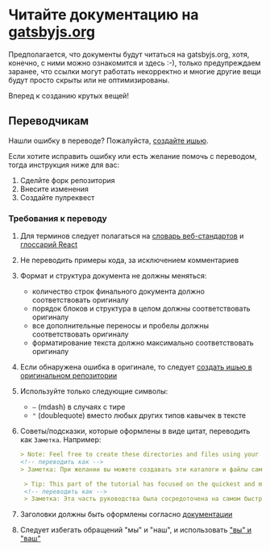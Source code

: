 # Читайте документацию на [gatsbyjs.org](https://www.gatsbyjs.org/docs)

Предполагается, что документы будут читаться на gatsbyjs.org, хотя, конечно, с ними можно ознакомится и здесь
:-), только предупреждаем заранее, что ссылки могут работать некорректно и многие другие вещи будут просто скрыты или
не оптимизированы.

Вперед к созданию крутых вещей!

## Переводчикам

Нашли ошибку в переводе? Пожалуйста, [создайте ишью](https://github.com/gatsbyjs/gatsby-ru/issues/new).

Если хотите исправить ошибку или есть желание помочь с переводом, тогда инструкция ниже для вас:

1. Сделйте форк репозитория
2. Внесите изменения
3. Создайте пулреквест

### Требования к переводу

1. Для терминов следует полагаться на [словарь веб-стандартов](https://github.com/web-standards-ru/dictionary) и [глоссарий React](https://github.com/reactjs/ru.reactjs.org/blob/master/TRANSLATION.md#соглашение-по-переводу-глоссарий)
2. Не переводить примеры кода, за исключением комментариев
3. Формат и структура документа не должны меняться:
   - количество строк финального документа должно соответствовать оригиналу
   - порядок блоков и структура в целом должны соответствовать оригиналу
   - все дополнительные переносы и пробелы должны соответствовать оригиналу
   - форматирование текста должно максимально соответствовать оригиналу
4. Если обнаружена ошибка в оригинале, то следует [создать ишью в оригинальном репозитории](https://github.com/gatsbyjs/gatsby/issues/new?template=bug_report.md)
5. Используйте только следующие символы:
   - `―` (mdash) в случаях с тире
   - `"` (doublequote) вместо любых других типов кавычек в тексте
6. Советы/подсказки, которые оформлены в виде цитат, переводить как `Заметка`. Например:

   ```markdown
   > Note: Feel free to create these directories and files using your code editor, if you'd prefer.
   <!-- переводить как -->
   > Заметка: При желании вы можете создавать эти каталоги и файлы самостоятельно или с помощью редактора.

    > Tip: This part of the tutorial has focused on the quickest and most straightforward way to get...
    <!-- переводить как -->
    > Заметка: Эта часть руководства была сосредоточена на самом быстром и простом способе получить...
    ```

7. Заголовки должны быть оформлены согласно [документации](https://www.gatsbyjs.org/contributing/gatsby-style-guide/#format-titles-and-headers)
8. Следует избегать обращений "мы" и "наш", и использовать ["вы" и "ваш"](https://www.gatsbyjs.org/contributing/gatsby-style-guide/#use-you-as-the-pronoun)

